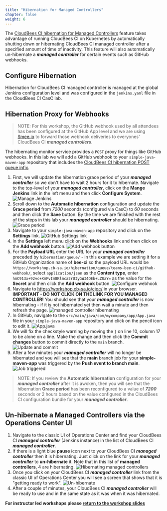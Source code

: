 ```yaml
---
title: "Hibernation for Managed Controllers"
chapter: false
weight: 6
---
```


The [CloudBees CI hibernation for Managed Controllers](https://docs.cloudbees.com/docs/cloudbees-core/latest/cloud-admin-guide/managing-masters#_hibernation_in_managed_masters) feature takes advantage of running CloudBees CI on Kubernetes by automatically shutting down or hibernating CloudBees CI managed controller after a specified amount of time of inactivity. This feature will also automatically un-hibernate a ***managed controller*** for certain events such as GitHub webhooks.

## Configure Hibernation
Hibernation for CloudBees CI managed controller is managed at the global Jenkins configuration level and was configured in the `jenkins.yaml` file in the CloudBees CI CasC lab.

## Hibernation Proxy for Webhooks

>NOTE: For this workshop, the GitHub webhook used by all attendees has been configured at the GitHub App level and we are using [Smee.io](https://smee.io/) to forward those webhook deliveries to everyones' CloudBees CI ***managed controllers***. 

The hibernating monitor service provides a `POST` proxy for things like GitHub webhooks. In this lab we will add a GitHub webhook to your `simple-java-maven-app` repository that includes the [CloudBees CI hibernation POST queue infix](https://docs.cloudbees.com/docs/cloudbees-ci/latest/cloud-admin-guide/managing-masters#post-queue-github).

1. First, we will update the hibernation grace period of your ***managed controller*** so we don't have to wait 2 hours for it to hibernate. Navigate to the top-level of your ***managed controller***, click on the **Mange Jenkins** link in the left menu and then click **Configure System**. ![Manage Jenkins](manage-jenkins.png?width=50pc)
2. Scroll down to the **Automatic hibernation** configuration and update the **Grace period** from *7200* seconds (configured via CasC) to *60* seconds and then click the **Save** button. By the time we are finished with the rest of the steps in this lab your ***managed controller*** should be hibernating. ![Grace period](grace-period.png?width=50pc)
3. Navigate to your `simple-java-maven-app` repository and click on the **Settings** link. ![GitHub Settings link](settings-link.png?width=50pc)
4. In the **Settings** left menu click on the **Webhooks** link and then click on the **Add webhook** button. ![Add webhook button](add-webhook-button.png?width=50pc)
5. For the **Payload URL** enter the URL for your ***managed controller*** preceded by `hibernation/queue/` - in this example we are setting it for a GitHub Organization name of **bee-ci** so the payload URL would be `https://workshop.cb-sa.io/hibernation/queue/teams-bee-ci/github-webhook/`, select `application/json` as the **Content type**, enter `hmC913x+92vc+XmFvIm8Klmca2rUIyGWI4OEb+LZUaY=` as the value for the **Secret** and then click the **Add webhook** button. ![Configure webhook](configure-webhook.png?width=50pc)
6. Navigate to https://workshop.cb-sa.io/cjoc/ in your browser. **IMPORTANT - DO NOT CLICK ON THE LINK FOR YOU MANAGED CONTROLLER!** You should see that your ***managed controller*** is now hibernating - if it is not hibernated yet then wait a minute and then refresh the page. ![managed controller hibernating](controller-hibernating.png?width=50pc)
7. In GitHub, navigate to the `src/main/java/com/mycompany/app/App.java` file in your `simple-java-maven-app` repository and click on the pencil icon to edit it. ![App.java](app-java-file.png?width=50pc)
8. We will fix the checkstyle warning by moving the `}` on line 10, column 17 to be alone on a line. Make the change and then click the **Commit changes** button to commit directly to the `main` branch. ![Update and commit](update-commit.png?width=50pc)
9.  After a few minutes your ***managed controller*** will no longer be hibernated and you will see that the **main** branch job for your **simple-maven-app** was triggered by the **Push event to branch main**. ![Job triggered](job-triggered.png?width=50pc)

>NOTE: If you review the **Automatic hibernation** configuration for your ***managed controller*** after it is awoken, then you will see that the hibernation **Grace period** has been reconfigured to a value of ***7200*** seconds or 2 hours based on the value configured in the CloudBees CI configuration bundle for your ***managed controller***.

## Un-hibernate a Managed Controllers via the Operations Center UI

1. Navigate to the classic UI of Operations Center and find your CloudBees CI ***managed controller*** (Jenkins instance) in the list of CloudBees CI ***managed controller***. 
2. If there is a light blue **pause** icon next to your CloudBees CI ***managed controller*** then it is hibernating. Just click on the link for your ***managed controller*** to **un-hibernate** it. Note that in this list of **managed controllers**, 4 are hibernating. ![Hibernating managed controllers](hibernating-controllers.png?width=50pc)
3. Once you click on your CloudBees CI ***managed controller*** link from the classic UI of Operations Center you will see a screen that shows that it is "getting ready to work". ![Un-hibernate](unhibernate.png?width=50pc)
4. After a couple of minutes, your CloudBees CI ***managed controller*** will be ready to use and in the same state as it was when it was hibernated.

**For instructor led workshops please <a href="https://cloudbees-days.github.io/cloudbees-field-workshops/cloudbees-ci/#67">return to the workshop slides</a>**
